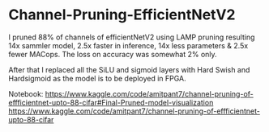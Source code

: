 # Channel-Pruning-EfficientNetV2
I pruned 88% of channels of efficientNetV2 using LAMP pruning resulting 14x sammler model, 2.5x faster in inference, 14x less parameters &amp; 2.5x fewer MACops. The loss on accuracy was somewhat 2% only.

After that I replaced all the SiLU and sigmoid layers with Hard Swish and Hardsigmoid as the model is to be deployed in FPGA.


Notebook: [https://www.kaggle.com/code/amitpant7/channel-pruning-of-effficientnet-upto-88-cifar#Final-Pruned-model-visualization
](https://www.kaggle.com/code/amitpant7/channel-pruning-of-effficientnet-upto-88-cifar)https://www.kaggle.com/code/amitpant7/channel-pruning-of-effficientnet-upto-88-cifar
